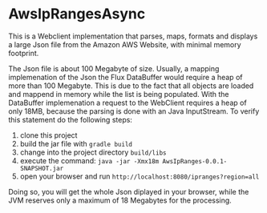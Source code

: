 # AwsIpRangesAsync
This is a Webclient implementation that parses, maps, formats and displays a large Json file from the Amazon AWS Website, with minimal memory footprint.

The Json file is about 100 Megabyte of size. Usually, a mapping implemenation of the Json the Flux DataBuffer would require a heap of more than 100 Megabyte. 
This is due to the fact that all objects are loaded and mappend in memory while the list is being populated. With the DataBuffer implemenation a request to the WebClient requires a heap of only 18MB, because the parsing is done with an Java InputStream. To verify this statement do the following steps:

1. clone this project
2. build the jar file with ```gradle build```
3. change into the project directory ```build/libs```
4. execute the command: ```java -jar -Xmx18m AwsIpRanges-0.0.1-SNAPSHOT.jar```
5. open your browser and run ```http://localhost:8080/ipranges?region=all```

Doing so, you will get the whole Json diplayed in your browser, while the JVM reserves only a maximum of 18 Megabytes for the processing.
